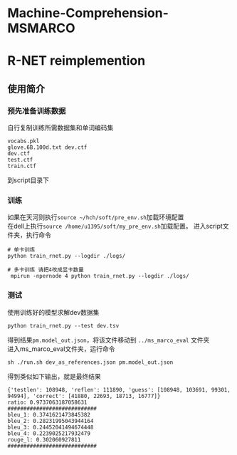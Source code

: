 # Machine-Comprehension-MSMARCO
# R-NET reimplemention
## 使用简介
### 预先准备训练数据
自行复制训练所需数据集和单词编码集
```
vocabs.pkl
glove.6B.100d.txt dev.ctf
dev.ctf
test.ctf
train.ctf
```
到script目录下
### 训练
如果在天河则执行`source ~/hch/soft/pre_env.sh`加载环境配置  
在dell上执行`source /home/u1395/soft/my_pre_env.sh`加载配置。
进入script文件夹，执行命令
```
# 单卡训练
python train_rnet.py --logdir ./logs/

# 多卡训练 请把4改成显卡数量
 mpirun -npernode 4 python train_rnet.py --logdir ./logs/
```
### 测试
使用训练好的模型求解dev数据集
```
python train_rnet.py --test dev.tsv
```
得到结果`pm.model_out.json`，将该文件移动到 `../ms_marco_eval` 文件夹  
进入ms_marco_eval文件夹，运行命令
```
sh ./run.sh dev_as_references.json pm.model_out.json
```
得到类似如下输出，就是最终结果
```
{'testlen': 108948, 'reflen': 111890, 'guess': [108948, 103691, 99301, 94994], 'correct': [41880, 22693, 18713, 16777]}
ratio: 0.9737063187058631
############################
bleu_1: 0.3741621473845382
bleu_2: 0.28231995043944164
bleu_3: 0.24452041494674448
bleu_4: 0.2239025217932479
rouge_l: 0.302060927811
############################
```